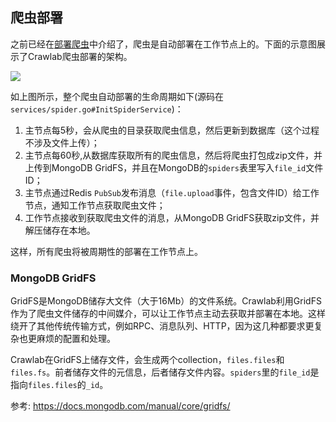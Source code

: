 ## 爬虫部署

之前已经在[部署爬虫](../Spider/Deploy.md)中介绍了，爬虫是自动部署在工作节点上的。下面的示意图展示了Crawlab爬虫部署的架构。

![](https://crawlab.oss-cn-hangzhou.aliyuncs.com/v0.3.0/node-deployment.png)

如上图所示，整个爬虫自动部署的生命周期如下(源码在`services/spider.go#InitSpiderService`)：

1. 主节点每5秒，会从爬虫的目录获取爬虫信息，然后更新到数据库（这个过程不涉及文件上传）；
2. 主节点每60秒,从数据库获取所有的爬虫信息，然后将爬虫打包成zip文件，并上传到MongoDB GridFS，并且在MongoDB的`spiders`表里写入`file_id`文件ID；
3. 主节点通过Redis `PubSub`发布消息（`file.upload`事件，包含文件ID）给工作节点，通知工作节点获取爬虫文件；
4. 工作节点接收到获取爬虫文件的消息，从MongoDB GridFS获取zip文件，并解压储存在本地。

这样，所有爬虫将被周期性的部署在工作节点上。

### MongoDB GridFS

GridFS是MongoDB储存大文件（大于16Mb）的文件系统。Crawlab利用GridFS作为了爬虫文件储存的中间媒介，可以让工作节点主动去获取并部署在本地。这样绕开了其他传统传输方式，例如RPC、消息队列、HTTP，因为这几种都要求更复杂也更麻烦的配置和处理。

Crawlab在GridFS上储存文件，会生成两个collection，`files.files`和`files.fs`。前者储存文件的元信息，后者储存文件内容。`spiders`里的`file_id`是指向`files.files`的`_id`。

参考: https://docs.mongodb.com/manual/core/gridfs/
